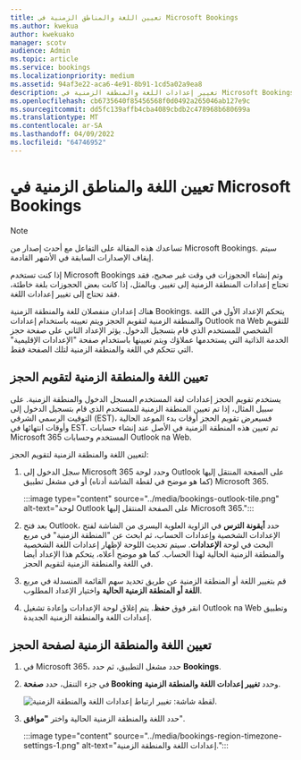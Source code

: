 ```yaml
---
title: تعيين اللغة والمناطق الزمنية في Microsoft Bookings
ms.author: kwekua
author: kwekuako
manager: scotv
audience: Admin
ms.topic: article
ms.service: bookings
ms.localizationpriority: medium
ms.assetid: 94af3e22-aca6-4e91-8b91-1cd5a02a9ea8
description: تغيير إعدادات اللغة والمنطقة الزمنية في Microsoft Bookings. إذا تم إنشاء الحجوزات في وقت غير صحيح، فقد يتم تعيين Bookings للمنطقة الزمنية غير الصحيحة.
ms.openlocfilehash: cb6735640f85456568f0d0492a265046ab127e9c
ms.sourcegitcommit: dd5fc139affb4cba4089cbdb2c478968b680699a
ms.translationtype: MT
ms.contentlocale: ar-SA
ms.lasthandoff: 04/09/2022
ms.locfileid: "64746952"
---
```

# <a name="set-language-and-time-zones-in-microsoft-bookings"></a>تعيين اللغة والمناطق الزمنية في Microsoft Bookings

> [!NOTE]
> تساعدك هذه المقالة على التفاعل مع أحدث إصدار من Microsoft Bookings. سيتم إيقاف الإصدارات السابقة في الأشهر القادمة.

إذا كنت تستخدم Microsoft Bookings وتم إنشاء الحجوزات في وقت غير صحيح، فقد تحتاج إعدادات المنطقة الزمنية إلى تغيير. وبالمثل، إذا كانت بعض الحجوزات بلغة خاطئة، فقد تحتاج إلى تغيير إعدادات اللغة.

هناك إعدادان منفصلان للغة والمنطقة الزمنية Bookings. يتحكم الإعداد الأول في اللغة والمنطقة الزمنية لتقويم الحجز ويتم تعيينه باستخدام إعدادات Outlook na Web للتقويم الشخصي للمستخدم الذي قام بتسجيل الدخول. يؤثر الإعداد الثاني على صفحة حجز الخدمة الذاتية التي يستخدمها عملاؤك ويتم تعيينها باستخدام صفحة "الإعدادات الإقليمية" التي تتحكم في اللغة والمنطقة الزمنية لتلك الصفحة فقط.

## <a name="setting-language-and-time-zone-for-a-booking-calendar"></a>تعيين اللغة والمنطقة الزمنية لتقويم الحجز

يستخدم تقويم الحجز إعدادات لغة المستخدم المسجل الدخول والمنطقة الزمنية. على سبيل المثال، إذا تم تعيين المنطقة الزمنية للمستخدم الذي قام بتسجيل الدخول إلى التوقيت الرسمي الشرقي (EST)، فسيعرض تقويم الحجز أوقات بدء الموعد الحالية وأوقات انتهائها في EST. تم تعيين هذه المنطقة الزمنية في الأصل عند إنشاء حسابات Microsoft 365 المستخدم وحسابات Outlook na Web.

لتعيين اللغة والمنطقة الزمنية لتقويم الحجز:

1. سجل الدخول إلى Microsoft 365 وحدد لوحة Outlook على الصفحة المنتقل إليها (كما هو موضح في لقطة الشاشة أدناه) أو في مشغل تطبيق Microsoft 365.

   :::image type="content" source="../media/bookings-outlook-tile.png" alt-text="لوحة Outlook على الصفحة المنتقل إليها Microsoft 365.":::

1. بعد فتح Outlook، حدد **أيقونة الترس** في الزاوية العلوية اليسرى من الشاشة لفتح الإعدادات الشخصية وإعدادات الحساب، ثم ابحث عن "المنطقة الزمنية" في مربع البحث في لوحة **الإعدادات**. سيتم تحديث اللوحة لإظهار إعدادات اللغة الشخصية والمنطقة الزمنية الحالية لهذا الحساب. كما هو موضح أعلاه، يتحكم هذا الإعداد أيضا في اللغة والمنطقة الزمنية لتقويم الحجز.

1. قم بتغيير اللغة أو المنطقة الزمنية عن طريق تحديد سهم القائمة المنسدلة في مربع **اللغة أو المنطقة الزمنية الحالية** واختيار الإعداد المطلوب.

1. انقر فوق **حفظ**. يتم إغلاق لوحة الإعدادات وإعادة تشغيل Outlook na Web وتطبيق إعدادات اللغة والمنطقة الزمنية الجديدة.

## <a name="setting-the-language-and-time-zone-for-the-booking-page"></a>تعيين اللغة والمنطقة الزمنية لصفحة الحجز

1. في Microsoft 365، حدد مشغل التطبيق، ثم حدد **Bookings**.

1. في جزء التنقل، حدد **صفحة Booking** وحدد **تغيير إعدادات اللغة والمنطقة الزمنية**.

   ![لقطة شاشة: تغيير ارتباط إعدادات اللغة والمنطقة الزمنية.](../media/bookings-region-language-timezone-settings.png)

1. حدد اللغة والمنطقة الزمنية الحالية واختر **"موافق**".

   :::image type="content" source="../media/bookings-region-timezone-settings-1.png" alt-text="إعدادات اللغة والمنطقة الزمنية.":::
